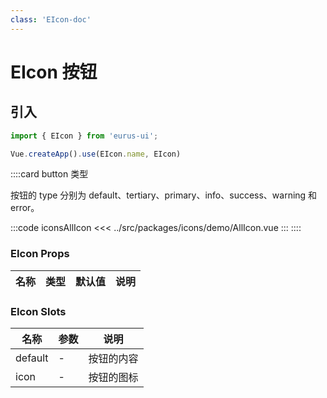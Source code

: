 ```yaml
---
class: 'EIcon-doc'
---
```

# EIcon 按钮

## 引入

```javascript
import { EIcon } from 'eurus-ui';

Vue.createApp().use(EIcon.name, EIcon)
```

::::card button 类型

按钮的 type 分别为 default、tertiary、primary、info、success、warning 和 error。

:::code iconsAllIcon
<<< ../src/packages/icons/demo/AllIcon.vue
:::
::::

### EIcon Props

| 名称 | 类型 | 默认值 | 说明 |
| --- | --- | --- | --- |



###  EIcon Slots

| 名称    | 参数 | 说明       |
| ------- | ---- | ---------- |
| default | -    | 按钮的内容 |
| icon    | -    | 按钮的图标 |
